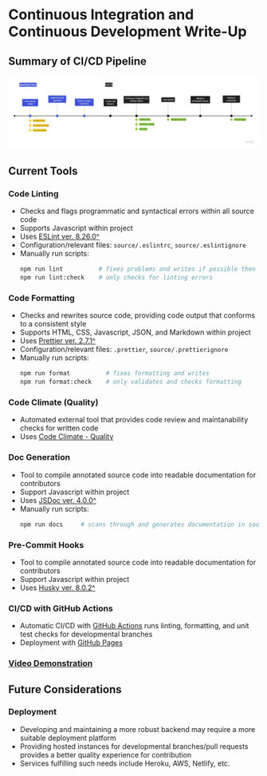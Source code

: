 # Continuous Integration and Continuous Development Write-Up

## Summary of CI/CD Pipeline

![CI/CD Diagram](phase1.png)

## Current Tools

### Code Linting

- Checks and flags programmatic and syntactical errors within all source code
- Supports Javascript within project
- Uses [ESLint ver. 8.26.0^](https://eslint.org/) 
- Configuration/relevant files: `source/.eslintrc`, `source/.eslintignore`
- Manually run scripts:
  ```bash
  npm run lint          # fixes problems and writes if possible then checks linting output
  npm run lint:check    # only checks for linting errors
  ```

### Code Formatting

- Checks and rewrites source code, providing code output that conforms to a consistent style
- Supports HTML, CSS, Javascript, JSON, and Markdown within project
- Uses [Prettier ver. 2.7.1^](https://prettier.io/docs/en/index.html)
- Configuration/relevant files: `.prettier`, `source/.prettierignore`
- Manually run scripts:
  ```bash
  npm run format          # fixes formatting and writes
  npm run format:check    # only validates and checks formatting
  ```

### Code Climate (Quality)

- Automated external tool that provides code review and maintanability checks for written code
- Uses [Code Climate - Quality](https://codeclimate.com/quality)

### Doc Generation
- Tool to compile annotated source code into readable documentation for contributors
- Support Javascript within project
- Uses [JSDoc ver. 4.0.0^](https://github.com/jsdoc/jsdoc) 
- Manually run scripts:
  ```bash
  npm run docs     # scans through and generates documentation in source/out
  ```

### Pre-Commit Hooks
- Tool to compile annotated source code into readable documentation for contributors
- Support Javascript within project
- Uses [Husky ver. 8.0.2^](https://typicode.github.io/husky/#/) 

### CI/CD with GitHub Actions
- Automatic CI/CD with [GitHub Actions](https://docs.github.com/en/pages) runs linting, formatting, and unit test checks for developmental branches
- Deployment with [GitHub Pages](https://docs.github.com/en/pages)

### [Video Demonstration](phase1.mp4)

## Future Considerations

### Deployment

- Developing and maintaining a more robust backend may require a more suitable deployment platform
- Providing hosted instances for developmental branches/pull requests provides a better quality experience for contribution
- Services fulfilling such needs include Heroku, AWS, Netlify, etc.
